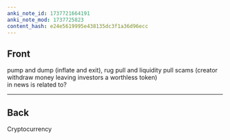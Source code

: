 ```yaml
---
anki_note_id: 1737721664191
anki_note_mod: 1737725823
content_hash: e24e5619995e438135dc3f1a36d96ecc
---
```


## Front

pump and dump (inflate and exit), rug pull and liquidity pull scams (creator withdraw money leaving investors a worthless token)   
in news is related to?

<hr/>

## Back

Cryptocurrency